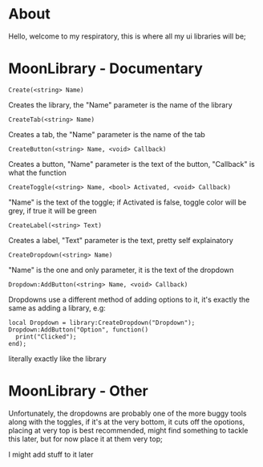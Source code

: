 # About

Hello, welcome to my respiratory, this is where all my ui libraries will be;

# MoonLibrary - Documentary

```Create(<string> Name)```

Creates the library, the "Name" parameter is the name of the library

```CreateTab(<string> Name)```

Creates a tab, the "Name" parameter is the name of the tab

```CreateButton(<string> Name, <void> Callback)```

Creates a button, "Name" parameter is the text of the button, "Callback" is what the function

```CreateToggle(<string> Name, <bool> Activated, <void> Callback)```

"Name" is the text of the toggle; if Activated is false, toggle color will be grey, if true it will be green

```CreateLabel(<string> Text)```

Creates a label, "Text" parameter is the text, pretty self explainatory

```CreateDropdown(<string> Name)```

"Name" is the one and only parameter, it is the text of the dropdown

```Dropdown:AddButton(<string> Name, <void> Callback)```

Dropdowns use a different method of adding options to it, it's exactly the same as adding a library, e.g:

```
local Dropdown = library:CreateDropdown("Dropdown");
Dropdown:AddButton("Option", function()
  print("Clicked"); 
end);
```

literally exactly like the library

# MoonLibrary - Other

Unfortunately, the dropdowns are probably one of the more buggy tools along with the toggles, if it's at the very bottom, it cuts off the opotions, placing at very top is best recommended, might find something to tackle this later, but for now place it at them very top;

I might add stuff to it later
